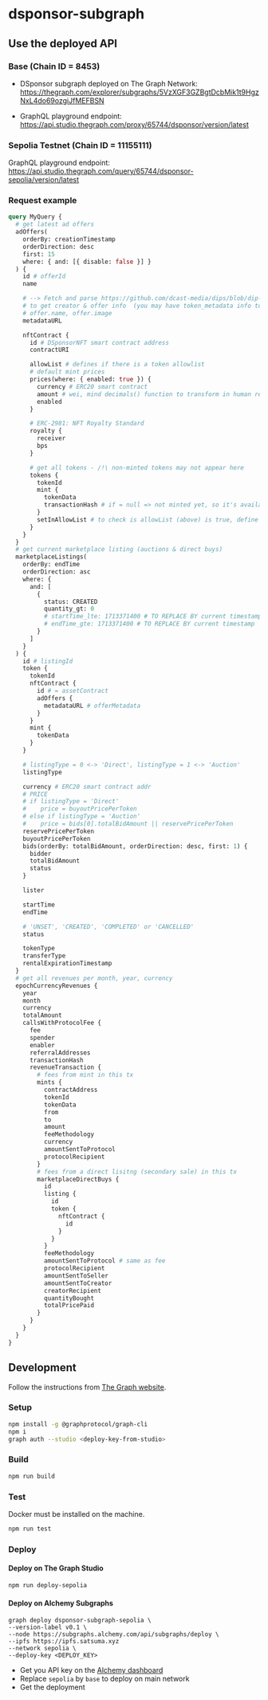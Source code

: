 # dsponsor-subgraph

## Use the deployed API

### Base (Chain ID = 8453)

* DSponsor subgraph deployed on The Graph Network: <https://thegraph.com/explorer/subgraphs/5VzXGF3GZBgtDcbMik1t9HgzNxL4do69ozgiJfMEFBSN>

* GraphQL playground endpoint: <https://api.studio.thegraph.com/proxy/65744/dsponsor/version/latest>

### Sepolia Testnet (Chain ID = 11155111)

GraphQL playground endpoint: <https://api.studio.thegraph.com/query/65744/dsponsor-sepolia/version/latest>

### Request example

```graphql
query MyQuery {
  # get latest ad offers
  adOffers(
    orderBy: creationTimestamp
    orderDirection: desc
    first: 15
    where: { and: [{ disable: false }] }
  ) {
    id # offerId
    name

    # --> Fetch and parse https://github.com/dcast-media/dips/blob/dip-0002/antho31/dip-0002.md#example-schema-json
    # to get creator & offer info  (you may have token_metadata info too)
    # offer.name, offer.image
    metadataURL

    nftContract {
      id # DSponsorNFT smart contract address
      contractURI

      allowList # defines if there is a token allowlist
      # default mint prices
      prices(where: { enabled: true }) {
        currency # ERC20 smart contract
        amount # wei, mind decimals() function to transform in human readable value !
        enabled
      }

      # ERC-2981: NFT Royalty Standard
      royalty {
        receiver 
        bps
      }

      # get all tokens - /!\ non-minted tokens may not appear here
      tokens {
        tokenId
        mint {
          tokenData
          transactionHash # if = null => not minted yet, so it's available
        }
        setInAllowList # to check is allowList (above) is true, define if is in allowlist
      }
    }
  }
  # get current marketplace listing (auctions & direct buys)
  marketplaceListings(
    orderBy: endTime
    orderDirection: asc
    where: {
      and: [
        {
          status: CREATED
          quantity_gt: 0
          # startTime_lte: 1713371400 # TO REPLACE BY current timestamp
          # endTime_gte: 1713371400 # TO REPLACE BY current timestamp
        }
      ]
    }
  ) {
    id # listingId
    token {
      tokenId
      nftContract {
        id # = assetContract
        adOffers {
          metadataURL # offerMetadata
        }
      }
      mint {
        tokenData
      }
    }

    # listingType = 0 <-> 'Direct', listingType = 1 <-> 'Auction'
    listingType

    currency # ERC20 smart contract addr
    # PRICE
    # if listingType = 'Direct'
    #    price = buyoutPricePerToken
    # else if listingType = 'Auction'
    #    price = bids[0].totalBidAmount || reservePricePerToken
    reservePricePerToken
    buyoutPricePerToken
    bids(orderBy: totalBidAmount, orderDirection: desc, first: 1) {
      bidder
      totalBidAmount
      status
    }

    lister

    startTime
    endTime

    # 'UNSET', 'CREATED', 'COMPLETED' or 'CANCELLED'
    status

    tokenType
    transferType
    rentalExpirationTimestamp
  }
  # get all revenues per month, year, currency
  epochCurrencyRevenues {
    year
    month
    currency
    totalAmount 
    callsWithProtocolFee {
      fee
      spender
      enabler
      referralAddresses
      transactionHash
      revenueTransaction {
        # fees from mint in this tx
        mints {
          contractAddress
          tokenId
          tokenData
          from
          to
          amount
          feeMethodology
          currency
          amountSentToProtocol
          protocolRecipient
        }
        # fees from a direct lisitng (secondary sale) in this tx
        marketplaceDirectBuys {
          id
          listing {
            id
            token {
              nftContract {
                id
              }
            }
          }
          feeMethodology
          amountSentToProtocol # same as fee
          protocolRecipient
          amountSentToSeller
          amountSentToCreator
          creatorRecipient
          quantityBought
          totalPricePaid
        }
      }
    }
  }
}
```

## Development

Follow the instructions from [The Graph website](https://thegraph.com/docs/en/developing/creating-a-subgraph/).

### Setup

```bash
npm install -g @graphprotocol/graph-cli
npm i
graph auth --studio <deploy-key-from-studio>
```

### Build

```bash
npm run build
```

### Test

Docker must be installed on the machine.

```bash
npm run test 
```

### Deploy

#### Deploy on The Graph Studio

```bash
npm run deploy-sepolia
```

#### Deploy on Alchemy Subgraphs

```
graph deploy dsponsor-subgraph-sepolia \
--version-label v0.1 \
--node https://subgraphs.alchemy.com/api/subgraphs/deploy \
--ipfs https://ipfs.satsuma.xyz 
--network sepolia \
--deploy-key <DEPLOY_KEY>
```

* Get you API key on the [Alchemy dashboard](https://dashboard.alchemy.com/)
* Replace `sepolia` by `base` to deploy on main network
* Get the deployment  

